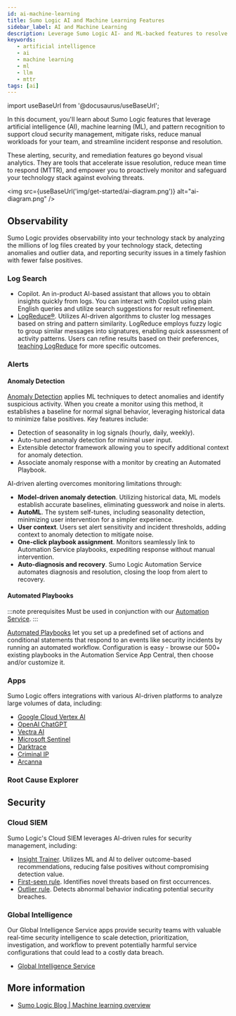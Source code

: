 ```yaml
---
id: ai-machine-learning
title: Sumo Logic AI and Machine Learning Features
sidebar_label: AI and Machine Learning
description: Leverage Sumo Logic AI- and ML-backed features to resolve issues and reduce MTTR.
keywords:
   - artificial intelligence
   - ai
   - machine learning
   - ml
   - llm
   - mttr
tags: [ai]
---
```


import useBaseUrl from '@docusaurus/useBaseUrl';

In this document, you'll learn about Sumo Logic features that leverage artificial intelligence (AI), machine learning (ML), and pattern recognition to support cloud security management, mitigate risks, reduce manual workloads for your team, and streamline incident response and resolution.

These alerting, security, and remediation features go beyond visual analytics. They are tools that accelerate issue resolution, reduce mean time to respond (MTTR), and empower you to proactively monitor and safeguard your technology stack against evolving threats.

<img src={useBaseUrl('img/get-started/ai-diagram.png')} alt="ai-diagram.png" />

## Observability

Sumo Logic provides observability into your technology stack by analyzing the millions of log files created by your technology stack, detecting anomalies and outlier data, and reporting security issues in a timely fashion with fewer false positives.


### Log Search

* Copilot. <!--link - /docs/search/copilot - not published yet-->An in-product AI-based assistant that allows you to obtain insights quickly from logs. You can interact with Copilot using plain English queries and utilize search suggestions for result refinement.
* [LogReduce&reg;](/docs/search/logreduce). Utilizes AI-driven algorithms to cluster log messages based on string and pattern similarity. LogReduce employs fuzzy logic to group similar messages into signatures, enabling quick assessment of activity patterns. Users can refine results based on their preferences, [teaching LogReduce](/docs/search/logreduce/influence-the-logreduce-outcome) for more specific outcomes.


### Alerts

#### Anomaly Detection

[Anomaly Detection](/docs/alerts/monitors/create-monitor/#select-monitor-type-and-detection-method) applies ML techniques to detect anomalies and identify suspicious activity. When you create a monitor using this method, it establishes a baseline for normal signal behavior, leveraging historical data to minimize false positives. Key features include:
  - Detection of seasonality in log signals (hourly, daily, weekly).
  - Auto-tuned anomaly detection for minimal user input.
  - Extensible detector framework allowing you to specify additional context for anomaly detection.
  - Associate anomaly response with a monitor by creating an Automated Playbook.


AI-driven alerting overcomes monitoring limitations through:

* **Model-driven anomaly detection**. Utilizing historical data, ML models establish accurate baselines, eliminating guesswork and noise in alerts.
* **AutoML**. The system self-tunes, including seasonality detection, minimizing user intervention for a simpler experience.
* **User context**. Users set alert sensitivity and incident thresholds, adding context to anomaly detection to mitigate noise.
* **One-click playbook assignment**. Monitors seamlessly link to Automation Service playbooks, expediting response without manual intervention.
* **Auto-diagnosis and recovery**. Sumo Logic Automation Service automates diagnosis and resolution, closing the loop from alert to recovery.

#### Automated Playbooks

:::note prerequisites
Must be used in conjunction with our [Automation Service](/docs/platform-services/automation-service).
:::

[Automated Playbooks](/docs/alerts/monitors/use-playbooks-with-monitors) let you set up a predefined set of actions and conditional statements that respond to an events like security incidents by running an automated workflow. Configuration is easy - browse our 500+ existing playbooks in the Automation Service App Central, then choose and/or customize it.

### Apps

Sumo Logic offers integrations with various AI-driven platforms to analyze large volumes of data, including:

* [Google Cloud Vertex AI](/docs/integrations/google/cloud-vertex-ai)
* [OpenAI ChatGPT](/docs/platform-services/automation-service/app-central/integrations/openai-chatgpt)
* [Vectra AI](/docs/platform-services/automation-service/app-central/integrations/vectra)
* [Microsoft Sentinel](/docs/platform-services/automation-service/app-central/integrations/microsoft-sentinel)
* [Darktrace](/docs/platform-services/automation-service/app-central/integrations/darktrace)
* [Criminal IP](/docs/platform-services/automation-service/app-central/integrations/criminal-ip)
* [Arcanna](/docs/platform-services/automation-service/app-central/integrations/arcanna)

### Root Cause Explorer

<!-- need more info-->

## Security

### Cloud SIEM

Sumo Logic's Cloud SIEM leverages AI-driven rules for security management, including:

* [Insight Trainer](/docs/cse/rules/insight-trainer). Utilizes ML and AI to deliver outcome-based recommendations, reducing false positives without compromising detection value.
* [First-seen rule](/docs/cse/rules/write-first-seen-rule). Identifies novel threats based on first occurrences.
* [Outlier rule](/docs/cse/rules/write-outlier-rule/). Detects abnormal behavior indicating potential security breaches.

### Global Intelligence

Our Global Intelligence Service apps provide security teams with valuable real-time security intelligence to scale detection, prioritization, investigation, and workflow to prevent potentially harmful service configurations that could lead to a costly data breach.

* [Global Intelligence Service](/docs/integrations/global-intelligence)


## More information

* [Sumo Logic Blog | Machine learning overview](https://www.sumologic.com/glossary/machine-learning/)
<!--
-bashyam's blog about how we trained our AI
-Flex Pricing? The more log data ingested, the sharper your analytics and ML/AI insights become. By eliminating ingest limitations and empowering an ML/AI-driven single source of truth for analytics, Flex enables DevOps and DevSecOps teams to troubleshoot faster, accelerate release velocity, and ensure reliable, secure digital experiences.
-Splunk-to-Sumo conversion migration tool?
-->
